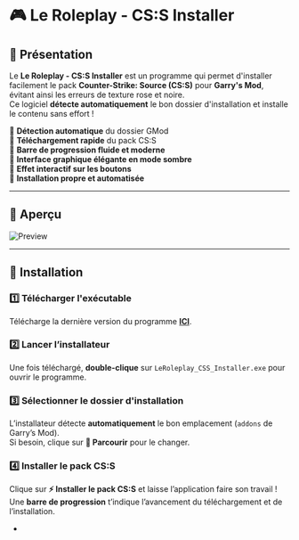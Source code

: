 # 🎮 Le Roleplay - CS:S Installer

## 📌 Présentation
Le **Le Roleplay - CS:S Installer** est un programme qui permet d'installer facilement le pack **Counter-Strike: Source (CS:S)** pour **Garry's Mod**, évitant ainsi les erreurs de texture rose et noire.  
Ce logiciel **détecte automatiquement** le bon dossier d'installation et installe le contenu sans effort !

🔹 **Détection automatique** du dossier GMod  
🔹 **Téléchargement rapide** du pack CS:S  
🔹 **Barre de progression fluide et moderne**  
🔹 **Interface graphique élégante en mode sombre**  
🔹 **Effet interactif sur les boutons**  
🔹 **Installation propre et automatisée**  

---

## 🎥 **Aperçu**

![Preview]([https://cdn.discordapp.com/attachments/821525050401357874/1350784768131862538/image.png?ex=67d7ffd9&is=67d6ae59&hm=53ae62b9b1314064145655c7d74990cd66e82f2c84d901b0406af0dc9bb209f9&](https://cdn.discordapp.com/attachments/821525050401357874/1350784768131862538/image.png?ex=67d7ffd9&is=67d6ae59&hm=53ae62b9b1314064145655c7d74990cd66e82f2c84d901b0406af0dc9bb209f9&))

---

## 🚀 **Installation**
### **1️⃣ Télécharger l'exécutable**
Télécharge la dernière version du programme **[ICI](https://github.com/LeRoleplay/lrfr_apptool/releases/tag/release)**.

### **2️⃣ Lancer l’installateur**
Une fois téléchargé, **double-clique** sur `LeRoleplay_CSS_Installer.exe` pour ouvrir le programme.

### **3️⃣ Sélectionner le dossier d'installation**
L’installateur détecte **automatiquement** le bon emplacement (`addons` de Garry’s Mod).  
Si besoin, clique sur **📂 Parcourir** pour le changer.

### **4️⃣ Installer le pack CS:S**
Clique sur **⚡ Installer le pack CS:S** et laisse l’application faire son travail !  
Une **barre de progression** t’indique l’avancement du téléchargement et de l’installation.

-
